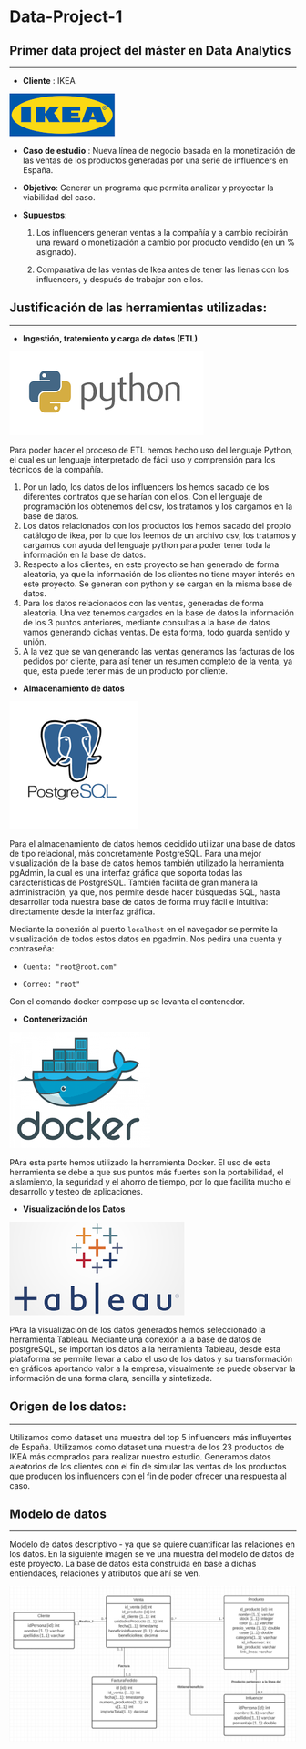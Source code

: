 # Data-Project-1

## Primer data project del máster en Data Analytics

-----

- **Cliente** : IKEA

![IKEA](./Imagenes/IKEA.png)

- **Caso de estudio** : Nueva línea de negocio basada en la monetización de las ventas de los productos generadas por una serie de influencers en España.

- **Objetivo**: Generar un programa que permita analizar y proyectar la viabilidad del caso.

- **Supuestos**:

  1. Los influencers generan ventas a la compañía y a cambio recibirán una reward o monetización a cambio por producto vendido (en un % asignado).

  2. Comparativa de las ventas de Ikea antes de tener las lienas con los influencers, y después de trabajar con ellos.

## Justificación de las herramientas utilizadas:

----

- **Ingestión, tratemiento y carga de datos (ETL)**

![python](./Imagenes/python.png)

Para poder hacer el proceso de ETL hemos hecho uso del lenguaje Python, el cual es un lenguaje interpretado de fácil uso y comprensión para los técnicos de la compañía.

1. Por un lado, los datos de los influencers los hemos sacado de los diferentes contratos que se harían con ellos. Con el lenguaje de programación los obtenemos del csv, los tratamos y los cargamos en la base de datos.
2. Los datos relacionados con los productos los hemos sacado del propio catálogo de ikea, por lo que los leemos de un archivo csv, los tratamos y cargamos con ayuda del lenguaje python para poder tener toda la información en la base de datos.
3. Respecto a los clientes, en este proyecto se han generado de forma aleatoria, ya que la información de los clientes no tiene mayor interés en este proyecto. Se generan con python y se cargan en la misma base de datos.
4. Para los datos relacionados con las ventas, generadas de forma aleatoria. Una vez tenemos cargados en la base de datos la información de los 3 puntos anteriores, mediante consultas a la base de datos vamos generando dichas ventas. De esta forma, todo guarda sentido y unión.
5. A la vez que se van generando las ventas generamos las facturas de los pedidos por cliente, para así tener un resumen completo de la venta, ya que, esta puede tener más de un producto por cliente.

- **Almacenamiento de datos**
  
![bbdd](./Imagenes/bd.png)

Para el almacenamiento de datos hemos decidido utilizar una base de datos de tipo relacional, más concretamente PostgreSQL. Para una mejor visualización de la base de datos hemos también utilizado la herramienta pgAdmin, la cual es una interfaz gráfica que soporta todas las características de PostgreSQL. También facilita de gran manera la administración, ya que,  nos permite desde hacer búsquedas SQL, hasta desarrollar toda nuestra base de datos de forma muy fácil e intuitiva: directamente desde la interfaz gráfica.

Mediante la conexión al puerto `localhost` en el navegador se permite la visualización de todos estos datos en pgadmin. Nos pedirá una cuenta y contraseña:

- `Cuenta: "root@root.com"`

- `Correo: "root"`

Con el comando docker compose up se levanta el contenedor.

- **Contenerización**

![docker](Imagenes/docker.png)

PAra esta parte hemos utilizado la herramienta Docker. El uso de esta herramienta se debe a que sus puntos más fuertes son la portabilidad, el aislamiento, la seguridad y el ahorro de tiempo, por lo que facilita mucho el desarrollo y testeo de aplicaciones.  

- **Visualización de los Datos**
  
![tableau](Imagenes/tableau.png)

PAra la visualización de los datos generados hemos seleccionado la herramienta Tableau. Mediante una conexión a la base de datos de postgreSQL, se importan los datos a la herramienta Tableau, desde esta plataforma se permite llevar a cabo el uso de los datos y su transformación en gráficos aportando valor a la empresa, visualmente se puede observar la información de una forma clara, sencilla y sintetizada.

## Origen de los datos:

---

Utilizamos como dataset una muestra del top 5 influencers más influyentes de España.
Utilizamos como dataset una muestra de los 23 productos de IKEA más comprados para realizar nuestro estudio.
Generamos datos aleatorios de los clientes con el fin de simular las ventas de los productos que producen los influencers con el fin de poder ofrecer una respuesta al caso.

## Modelo de datos

---

Modelo de datos descriptivo - ya que se quiere cuantificar las relaciones en los datos. En la siguiente imagen se ve una muestra del modelo de datos de este proyecto. La base de datos esta construida en base a dichas entiendades, relaciones y atributos que ahí se ven.

![Modelo de datos](Imagenes/modeloDatos.png)